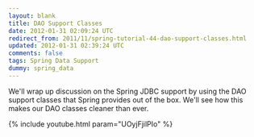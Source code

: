 ```yaml
---           
layout: blank
title: DAO Support Classes
date: 2012-01-31 02:09:24 UTC
redirect_from: 2011/11/spring-tutorial-44-dao-support-classes.html
updated: 2012-01-31 02:39:24 UTC
comments: false
tags: Spring Data Support
dummy: spring_data
---
```


We'll wrap up discussion on the Spring JDBC support by using the DAO support classes that Spring provides out of the box. We'll see how this makes our DAO classes cleaner than ever.

{% include youtube.html param="UOyjFjilPIo" %}